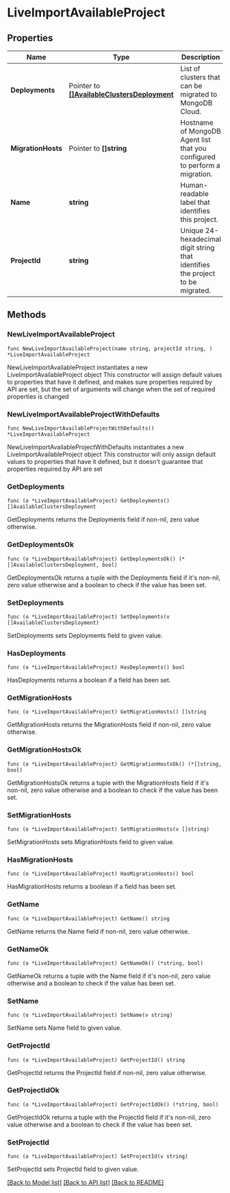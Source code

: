 # LiveImportAvailableProject

## Properties

Name | Type | Description | Notes
------------ | ------------- | ------------- | -------------
**Deployments** | Pointer to [**[]AvailableClustersDeployment**](AvailableClustersDeployment.md) | List of clusters that can be migrated to MongoDB Cloud. | [optional] 
**MigrationHosts** | Pointer to **[]string** | Hostname of MongoDB Agent list that you configured to perform a migration. | [optional] 
**Name** | **string** | Human-readable label that identifies this project. | [readonly] 
**ProjectId** | **string** | Unique 24-hexadecimal digit string that identifies the project to be migrated. | [readonly] 

## Methods

### NewLiveImportAvailableProject

`func NewLiveImportAvailableProject(name string, projectId string, ) *LiveImportAvailableProject`

NewLiveImportAvailableProject instantiates a new LiveImportAvailableProject object
This constructor will assign default values to properties that have it defined,
and makes sure properties required by API are set, but the set of arguments
will change when the set of required properties is changed

### NewLiveImportAvailableProjectWithDefaults

`func NewLiveImportAvailableProjectWithDefaults() *LiveImportAvailableProject`

NewLiveImportAvailableProjectWithDefaults instantiates a new LiveImportAvailableProject object
This constructor will only assign default values to properties that have it defined,
but it doesn't guarantee that properties required by API are set

### GetDeployments

`func (o *LiveImportAvailableProject) GetDeployments() []AvailableClustersDeployment`

GetDeployments returns the Deployments field if non-nil, zero value otherwise.

### GetDeploymentsOk

`func (o *LiveImportAvailableProject) GetDeploymentsOk() (*[]AvailableClustersDeployment, bool)`

GetDeploymentsOk returns a tuple with the Deployments field if it's non-nil, zero value otherwise
and a boolean to check if the value has been set.

### SetDeployments

`func (o *LiveImportAvailableProject) SetDeployments(v []AvailableClustersDeployment)`

SetDeployments sets Deployments field to given value.

### HasDeployments

`func (o *LiveImportAvailableProject) HasDeployments() bool`

HasDeployments returns a boolean if a field has been set.
### GetMigrationHosts

`func (o *LiveImportAvailableProject) GetMigrationHosts() []string`

GetMigrationHosts returns the MigrationHosts field if non-nil, zero value otherwise.

### GetMigrationHostsOk

`func (o *LiveImportAvailableProject) GetMigrationHostsOk() (*[]string, bool)`

GetMigrationHostsOk returns a tuple with the MigrationHosts field if it's non-nil, zero value otherwise
and a boolean to check if the value has been set.

### SetMigrationHosts

`func (o *LiveImportAvailableProject) SetMigrationHosts(v []string)`

SetMigrationHosts sets MigrationHosts field to given value.

### HasMigrationHosts

`func (o *LiveImportAvailableProject) HasMigrationHosts() bool`

HasMigrationHosts returns a boolean if a field has been set.
### GetName

`func (o *LiveImportAvailableProject) GetName() string`

GetName returns the Name field if non-nil, zero value otherwise.

### GetNameOk

`func (o *LiveImportAvailableProject) GetNameOk() (*string, bool)`

GetNameOk returns a tuple with the Name field if it's non-nil, zero value otherwise
and a boolean to check if the value has been set.

### SetName

`func (o *LiveImportAvailableProject) SetName(v string)`

SetName sets Name field to given value.

### GetProjectId

`func (o *LiveImportAvailableProject) GetProjectId() string`

GetProjectId returns the ProjectId field if non-nil, zero value otherwise.

### GetProjectIdOk

`func (o *LiveImportAvailableProject) GetProjectIdOk() (*string, bool)`

GetProjectIdOk returns a tuple with the ProjectId field if it's non-nil, zero value otherwise
and a boolean to check if the value has been set.

### SetProjectId

`func (o *LiveImportAvailableProject) SetProjectId(v string)`

SetProjectId sets ProjectId field to given value.


[[Back to Model list]](../README.md#documentation-for-models) [[Back to API list]](../README.md#documentation-for-api-endpoints) [[Back to README]](../README.md)


